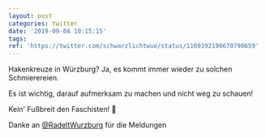 ```yaml
---
layout: post
categories: twitter
date: '2019-09-04 10:15:15'
tags: 
ref: 'https://twitter.com/schwarzlichtwue/status/1169192190670790659'
---
```

Hakenkreuze in Würzburg? Ja, es kommt immer wieder zu solchen Schmierereien.

Es ist wichtig, darauf aufmerksam zu machen und nicht weg zu schauen!



Kein' Fußbreit den Faschisten! 🏴

Danke an [@RadeltWurzburg](https://twitter.com/RadeltWurzburg) für die Meldungen